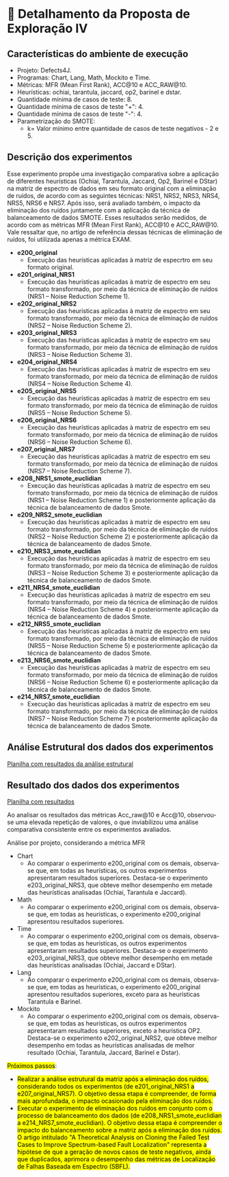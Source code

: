 # 🔬 Detalhamento da Proposta de Exploração IV

## Características do ambiente de execução
- Projeto: Defects4J.
- Programas: Chart, Lang, Math, Mockito e Time.
- Métricas: MFR (Mean First Rank), ACC@10 e ACC_RAW@10.
- Heurísticas: ochiai, tarantula, jaccard, op2, barinel e dstar.
- Quantidade mínima de casos de teste: 8.
- Quantidade mínima de casos de teste "+": 4.
- Quantidade mínima de casos de teste "-": 4.
- Parametrização do SMOTE:
  - k= Valor mínimo entre quantidade de casos de teste negativos - 2 e 5.

## Descrição dos experimentos
Esse experimento propõe uma investigação comparativa sobre a aplicação de diferentes heurísticas (Ochiai, Tarantula, Jaccard, Op2, Barinel e DStar) na matriz de espectro de dados em seu formato original com a eliminação de ruídos, de acordo com as seguintes técnicas: NRS1, NRS2, NRS3, NRS4, NRS5, NRS6 e NRS7. Após isso, será avaliado também, o impacto da eliminação dos ruídos juntamente com a aplicação da técnica de balanceamento de dados SMOTE. Esses resultados serão medidos, de acordo com as métricas MFR (Mean First Rank), ACC@10 e ACC_RAW@10. Vale ressaltar que, no artigo de referência dessas técnicas de eliminação de ruídos, foi utilizada apenas a métrica EXAM.

- **e200_original**
  - Execução das heurísticas aplicadas à matriz de especrtro em seu formato original.
- **e201_original_NRS1**
  - Execução das heurísticas aplicadas à matriz de espectro em seu formato transformado, por meio da técnica de eliminação de ruídos (NRS1 – Noise Reduction Scheme 1). 
- **e202_original_NRS2**
  - Execução das heurísticas aplicadas à matriz de espectro em seu formato transformado, por meio da técnica de eliminação de ruídos (NRS2 – Noise Reduction Scheme 2). 
- **e203_original_NRS3**
  - Execução das heurísticas aplicadas à matriz de espectro em seu formato transformado, por meio da técnica de eliminação de ruídos (NRS3 – Noise Reduction Scheme 3). 
- **e204_original_NRS4**
  - Execução das heurísticas aplicadas à matriz de espectro em seu formato transformado, por meio da técnica de eliminação de ruídos (NRS4 – Noise Reduction Scheme 4). 
- **e205_original_NRS5**
  - Execução das heurísticas aplicadas à matriz de espectro em seu formato transformado, por meio da técnica de eliminação de ruídos (NRS5 – Noise Reduction Scheme 5). 
- **e206_original_NRS6**
  - Execução das heurísticas aplicadas à matriz de espectro em seu formato transformado, por meio da técnica de eliminação de ruídos (NRS6 – Noise Reduction Scheme 6). 
- **e207_original_NRS7**
  - Execução das heurísticas aplicadas à matriz de espectro em seu formato transformado, por meio da técnica de eliminação de ruídos (NRS7 – Noise Reduction Scheme 7). 
- **e208_NRS1_smote_euclidian**
  - Execução das heurísticas aplicadas à matriz de espectro em seu formato transformado, por meio da técnica de eliminação de ruídos (NRS1 – Noise Reduction Scheme 1) e posteriormente aplicação da técnica de balanceamento de dados Smote. 
- **e209_NRS2_smote_euclidian**
  - Execução das heurísticas aplicadas à matriz de espectro em seu formato transformado, por meio da técnica de eliminação de ruídos (NRS2 – Noise Reduction Scheme 2) e posteriormente aplicação da técnica de balanceamento de dados Smote. 
- **e210_NRS3_smote_euclidian**
  - Execução das heurísticas aplicadas à matriz de espectro em seu formato transformado, por meio da técnica de eliminação de ruídos (NRS3 – Noise Reduction Scheme 3) e posteriormente aplicação da técnica de balanceamento de dados Smote. 
- **e211_NRS4_smote_euclidian**
  - Execução das heurísticas aplicadas à matriz de espectro em seu formato transformado, por meio da técnica de eliminação de ruídos (NRS4 – Noise Reduction Scheme 4) e posteriormente aplicação da técnica de balanceamento de dados Smote. 
- **e212_NRS5_smote_euclidian**
  - Execução das heurísticas aplicadas à matriz de espectro em seu formato transformado, por meio da técnica de eliminação de ruídos (NRS5 – Noise Reduction Scheme 5) e posteriormente aplicação da técnica de balanceamento de dados Smote. 
- **e213_NRS6_smote_euclidian**
  - Execução das heurísticas aplicadas à matriz de espectro em seu formato transformado, por meio da técnica de eliminação de ruídos (NRS6 – Noise Reduction Scheme 6) e posteriormente aplicação da técnica de balanceamento de dados Smote. 
- **e214_NRS7_smote_euclidian**
  - Execução das heurísticas aplicadas à matriz de espectro em seu formato transformado, por meio da técnica de eliminação de ruídos (NRS7 – Noise Reduction Scheme 7) e posteriormente aplicação da técnica de balanceamento de dados Smote.
 
 ## Análise Estrutural dos dados dos experimentos
  [Planilha com resultados da análise estrutural](https://docs.google.com/spreadsheets/d/e/2PACX-1vRxBhUWZfG_yJoFMpFyRFnhXbK-mqb16q55vAimD5zcNqWa0mhV8cuCYlT5bvuidQ/pubhtml?gid=1774065543&single=true)

 ## Resultado dos dados dos experimentos
 [Planilha com resultados](https://docs.google.com/spreadsheets/d/e/2PACX-1vRxBhUWZfG_yJoFMpFyRFnhXbK-mqb16q55vAimD5zcNqWa0mhV8cuCYlT5bvuidQ/pubhtml?gid=727601908&single=true)

Ao analisar os resultados das métricas Acc_raw@10 e Acc@10, observou-se uma elevada repetição de valores, o que inviabilizou uma análise comparativa consistente entre os experimentos avaliados.

Análise por projeto, considerando a métrica MFR
  - Chart
    - Ao comparar o experimento e200_original com os demais, observa-se que, em todas as heurísticas, os outros experimentos apresentaram resultados superiores. Destaca-se o experimento e203_original_NRS3, que obteve melhor desempenho em metade das heurísticas analisadas (Ochiai, Tarantula e Jaccard).
  - Math
    - Ao comparar o experimento e200_original com os demais, observa-se que, em todas as heurísticas, o experimento e200_original apresentou resultados superiores.
  - Time
    - Ao comparar o experimento e200_original com os demais, observa-se que, em todas as heurísticas, os outros experimentos apresentaram resultados superiores. Destaca-se o experimento e203_original_NRS3, que obteve melhor desempenho em metade das heurísticas analisadas (Ochiai, Jaccard e DStar).
  - Lang
    - Ao comparar o experimento e200_original com os demais, observa-se que, em todas as heurísticas, o experimento e200_original apresentou resultados superiores, exceto para as heurísticas Tarantula e Barinel.
  - Mockito
    - Ao comparar o experimento e200_original com os demais, observa-se que, em todas as heurísticas, os outros experimentos apresentaram resultados superiores, exceto a heurística OP2. Destaca-se o experimento e202_original_NRS2, que obteve melhor desempenho em todas as heurísticas analisadas de melhor resultado (Ochiai, Tarantula, Jaccard, Barinel e Dstar).

<mark>Próximos passos</mark>:
  - <mark>Realizar a análise estrutural da matriz após a eliminação dos ruídos, considerando todos os experimentos (de e201_original_NRS1 a e207_original_NRS7). O objetivo dessa etapa é compreender, de forma mais aprofundada, o impacto ocasionado pela eliminação dos ruídos.</mark>
  - <mark>Executar o experimento de eliminação dos ruídos em conjunto com o processo de balanceamento dos dados (de e208_NRS1_smote_euclidian a e214_NRS7_smote_euclidian). O objetivo dessa etapa é compreender o impacto do balanceamento sobre a matriz após a eliminação dos ruídos. O artigo intitulado "A Theoretical Analysis on Cloning the Failed Test Cases to Improve Spectrum-based Fault Localization" representa a hipótese de que a geração de novos casos de teste negativos, ainda que duplicados, aprimora o desempenho das métricas de Localização de Falhas Baseada em Espectro (SBFL).
</mark>
